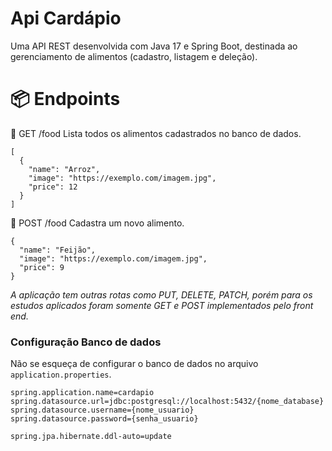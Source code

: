# Api Cardápio

Uma API REST desenvolvida com Java 17 e Spring Boot, destinada ao gerenciamento de alimentos (cadastro, listagem e deleção).

# 📦 Endpoints

🔹 GET /food
Lista todos os alimentos cadastrados no banco de dados.

~~~
[
  {
    "name": "Arroz",
    "image": "https://exemplo.com/imagem.jpg",
    "price": 12
  }
]

~~~

🔹 POST /food
Cadastra um novo alimento.

~~~
{
  "name": "Feijão",
  "image": "https://exemplo.com/imagem.jpg",
  "price": 9
}
~~~

*A aplicação tem outras rotas como PUT, DELETE, PATCH, porém para os estudos aplicados foram somente GET e POST implementados pelo front end.* 

### Configuração Banco de dados

Não se esqueça de configurar o banco de dados no arquivo `application.properties`.

~~~
spring.application.name=cardapio
spring.datasource.url=jdbc:postgresql://localhost:5432/{nome_database}
spring.datasource.username={nome_usuario}
spring.datasource.password={senha_usuario}

spring.jpa.hibernate.ddl-auto=update
~~~